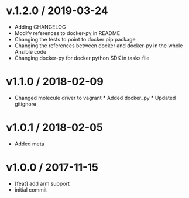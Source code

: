 
v.1.2.0 / 2019-03-24
==================

  * Adding CHANGELOG
  * Modify references to docker-py in README
  * Changing the tests to point to docker pip package
  * Changing the references between docker and docker-py in the whole Ansible code
  * Changing docker-py for docker python SDK in tasks file

v1.1.0 / 2018-02-09
===================

  * Changed molecule driver to vagrant * Added docker\_py * Updated gitignore

v1.0.1 / 2018-02-05
===================

  * Added meta

v1.0.0 / 2017-11-15
===================

  * [feat] add arm support
  * initial commit
